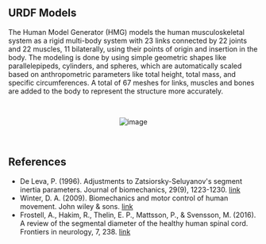 ## URDF Models

The Human Model Generator (HMG) models the human musculoskeletal system as a rigid multi-body system with 23 links connected by 22 joints and 22 muscles, 11 bilaterally, using their points of origin and insertion in the body. The modeling is done by using simple geometric shapes like parallelepipeds, cylinders, and spheres, which are automatically scaled based on anthropometric parameters like total height, total mass, and specific circumferences. A total of 67 meshes for links, muscles and bones are added to the body to represent the structure more accurately.

<br>

<div align="center">
 
![image](https://github.com/user-attachments/assets/ba1a3762-8c7d-4f49-a909-d2e9db565b34)


</div>

</br>

 ## References
* De Leva, P. (1996). Adjustments to Zatsiorsky-Seluyanov's segment inertia parameters. Journal of biomechanics, 29(9), 1223-1230. [link](https://doi.org/10.1016/0021-9290(95)00178-6)
* Winter, D. A. (2009). Biomechanics and motor control of human movement. John wiley & sons. [link](https://books.google.it/books?hl=it&lr=&id=_bFHL08IWfwC&oi=fnd&pg=PR13&dq=Winter,+D.+A.+(2009).+Biomechanics+and+motor+control+of+human+movement.+John+wiley+%26+sons&ots=Jnprer8eP5&sig=wOJ3iIC8niVM8NxsKUsUAbgaTW8&redir_esc=y#v=onepage&q=Winter%2C%20D.%20A.%20(2009).%20Biomechanics%20and%20motor%20control%20of%20human%20movement.%20John%20wiley%20%26%20sons&f=false)
* Frostell, A., Hakim, R., Thelin, E. P., Mattsson, P., & Svensson, M. (2016). A review of the segmental diameter of the healthy human spinal cord. Frontiers in neurology, 7, 238. [link](https://pmc.ncbi.nlm.nih.gov/articles/PMC5179522/pdf/fneur-07-00238.pdf)
